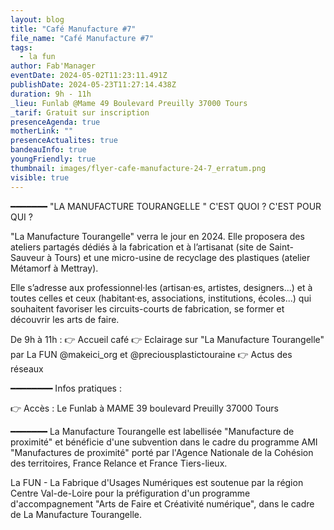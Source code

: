```yaml
---
layout: blog
title: "Café Manufacture #7"
file_name: "Café Manufacture #7"
tags:
  - la fun
author: Fab'Manager
eventDate: 2024-05-02T11:23:11.491Z
publishDate: 2024-05-23T11:27:14.438Z
duration: 9h - 11h
_lieu: Funlab @Mame 49 Boulevard Preuilly 37000 Tours
_tarif: Gratuit sur inscription
presenceAgenda: true
motherLink: ""
presenceActualites: true
bandeauInfo: true
youngFriendly: true
thumbnail: images/flyer-cafe-manufacture-24-7_erratum.png
visible: true
---
```

━━━━━━━
"LA MANUFACTURE TOURANGELLE " C'EST QUOI ? C'EST POUR QUI ?

"La Manufacture Tourangelle" verra le jour en 2024. Elle proposera des ateliers partagés dédiés à la fabrication et à l’artisanat (site de Saint-Sauveur à Tours) et une micro-usine de recyclage des plastiques (atelier Métamorf à Mettray).

Elle s’adresse aux professionnel·les (artisan·es, artistes, designers...) et à toutes celles et ceux (habitant·es, associations, institutions, écoles...) qui souhaitent favoriser les circuits-courts de fabrication, se former et découvrir les arts de faire.

De 9h à 11h :
👉 Accueil café
👉 Eclairage sur "La Manufacture Tourangelle" par La FUN
@makeici_org et @preciousplastictouraine
👉 Actus des réseaux

━━━━━━━━
Infos pratiques :

👉 Accès :
Le Funlab à MAME
39 boulevard Preuilly
37000 Tours

━━━━━━━
La Manufacture Tourangelle est labellisée "Manufacture de proximité" et bénéficie d'une subvention dans le cadre du programme AMI "Manufactures de proximité" porté par l'Agence Nationale de la Cohésion des territoires, France Relance et France Tiers-lieux.

La FUN - La Fabrique d'Usages Numériques est soutenue par la région Centre Val-de-Loire pour la préfiguration d'un programme d'accompagnement "Arts de Faire et Créativité numérique", dans le cadre de La Manufacture Tourangelle.